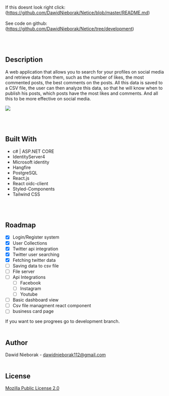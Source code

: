 If this doesnt look right click: (https://github.com/DawidNieborak/Netice/blob/master/README.md)
<br/><br/>
See code on github: (https://github.com/DawidNieborak/Netice/tree/development)
<div id="top"></div>
<br/><br/>

## Description
A web application that allows you to search for your profiles on social media and retrieve data from them, such as the number of likes, 
the most commented posts, the best comments on the posts. All this data is saved to a CSV file, the user can then analyze this data, 
so that he will know when to publish his posts, which posts have the most likes and comments. And all this to be more effective on social media. 

![](https://i.imgur.com/3UiWMgG.gif)

<br/><br/>
## Built With

-   c# | ASP.NET CORE
-   IdentityServer4
-   Microsoft identity
-   Hangfire
-   PostgreSQL
-   React.js
-   React oidc-client
-   Styled-Components
-   Tailwind CSS

<br/><br/>


## Roadmap

- [x] Login/Register system
- [x] User Collections
- [x] Twitter api integration
- [x] Twitter user searching
- [x] Fetching twitter data
- [ ] Saving data to csv file
- [ ] File server
- [ ] Api Integrations
    - [ ] Facebook
    - [ ] Instagram
    - [ ] Youtube
- [ ] Basic dashboard view
- [ ] Csv file managment react component
- [ ] business card page

If you want to see progrees go to development branch.
<br/><br/>

## Author

Dawid Nieborak - dawidnieborak112@gmail.com
<br/><br/>
## License

[Mozilla Public License 2.0](https://choosealicense.com/licenses/mpl-2.0/)
